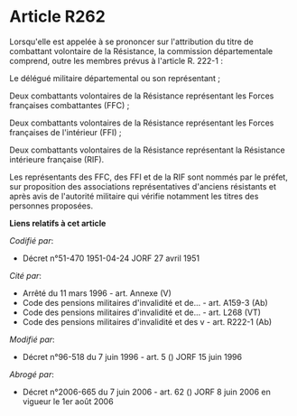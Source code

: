 # Article R262

Lorsqu'elle est appelée à se prononcer sur l'attribution du titre de combattant volontaire de la Résistance, la commission
départementale comprend, outre les membres prévus à l'article R. 222-1 :

Le délégué militaire départemental ou son représentant ;

Deux combattants volontaires de la Résistance représentant les Forces françaises combattantes (FFC) ;

Deux combattants volontaires de la Résistance représentant les Forces françaises de l'intérieur (FFI) ;

Deux combattants volontaires de la Résistance représentant la Résistance intérieure française (RIF).

Les représentants des FFC, des FFI et de la RIF sont nommés par le préfet, sur proposition des associations représentatives
d'anciens résistants et après avis de l'autorité militaire qui vérifie notamment les titres des personnes proposées.

**Liens relatifs à cet article**

_Codifié par_:

  - Décret n°51-470 1951-04-24 JORF 27 avril 1951

_Cité par_:

  - Arrêté du 11 mars 1996 - art. Annexe (V)
  - Code des pensions militaires d'invalidité et de... - art. A159-3 (Ab)
  - Code des pensions militaires d'invalidité et de... - art. L268 (VT)
  - Code des pensions militaires d'invalidité et des v - art. R222-1 (Ab)

_Modifié par_:

  - Décret n°96-518 du 7 juin 1996 - art. 5 () JORF 15 juin 1996

_Abrogé par_:

  - Décret n°2006-665 du 7 juin 2006 - art. 62 () JORF 8 juin 2006 en vigueur le 1er août 2006
